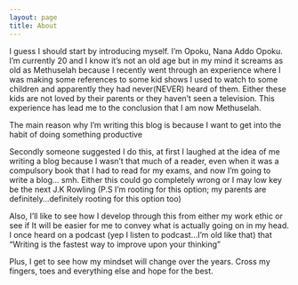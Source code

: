 ```yaml
---
layout: page
title: About
---
```


I guess I should start by introducing myself. I’m Opoku, Nana Addo Opoku. I’m currently 20 and I know it’s not an old age but in my mind it screams as old as Methuselah because I recently went through an experience where I was making some references to some kid shows I used to watch to some children and apparently they had never(NEVER) heard of them. Either these kids are not loved by their parents or they haven’t seen a television. This experience has lead me to the conclusion that I am now Methuselah.

The main reason why I’m writing this blog is because I want to get into the habit of doing something productive 

Secondly someone suggested I do this, at first I laughed at the idea of me writing a blog because I wasn’t that much of a reader, even when it was a compulsory book that I had to read for my exams, and now I’m going to write a blog... smh. Either this could go completely wrong or I may low key be the next J.K Rowling (P.S I’m rooting for this option; my parents are definitely…definitely rooting for this option too)

Also, I’ll like to see how I develop through this from either my work ethic or see if It will be easier for me to convey what is actually going on in my head. I once heard on a podcast (yep I listen to podcast…I’m old like that) that “Writing is the fastest way to improve upon your thinking”

Plus, I get to see how my mindset will change over the years. Cross my fingers, toes and everything else and hope for the best. 

